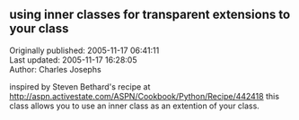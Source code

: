 ## using inner classes for transparent extensions to your class  
Originally published: 2005-11-17 06:41:11  
Last updated: 2005-11-17 16:28:05  
Author: Charles Josephs  
  
inspired by Steven Bethard's recipe at http://aspn.activestate.com/ASPN/Cookbook/Python/Recipe/442418
this class allows you to use an inner class as an extention of your class.